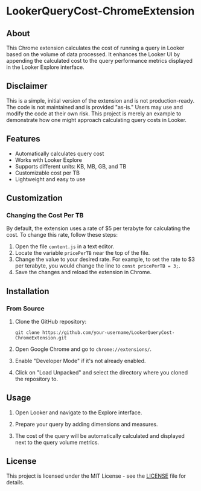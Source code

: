 # LookerQueryCost-ChromeExtension

## About

This Chrome extension calculates the cost of running a query in Looker based on the volume of data processed. It enhances the Looker UI by appending the calculated cost to the query performance metrics displayed in the Looker Explore interface.

## Disclaimer

This is a simple, initial version of the extension and is not production-ready. The code is not maintained and is provided "as-is." Users may use and modify the code at their own risk. This project is merely an example to demonstrate how one might approach calculating query costs in Looker.

## Features

- Automatically calculates query cost
- Works with Looker Explore
- Supports different units: KB, MB, GB, and TB
- Customizable cost per TB
- Lightweight and easy to use

## Customization

### Changing the Cost Per TB

By default, the extension uses a rate of $5 per terabyte for calculating the cost. To change this rate, follow these steps:

1. Open the file `content.js` in a text editor.
2. Locate the variable `pricePerTB` near the top of the file.
3. Change the value to your desired rate. For example, to set the rate to $3 per terabyte, you would change the line to `const pricePerTB = 3;`.
4. Save the changes and reload the extension in Chrome.

## Installation

### From Source

1. Clone the GitHub repository:
    ```
    git clone https://github.com/your-username/LookerQueryCost-ChromeExtension.git
    ```

2. Open Google Chrome and go to `chrome://extensions/`.

3. Enable "Developer Mode" if it's not already enabled.

4. Click on "Load Unpacked" and select the directory where you cloned the repository to.

## Usage

1. Open Looker and navigate to the Explore interface.

2. Prepare your query by adding dimensions and measures.

3. The cost of the query will be automatically calculated and displayed next to the query volume metrics.

## License

This project is licensed under the MIT License - see the [LICENSE](LICENSE) file for details.
